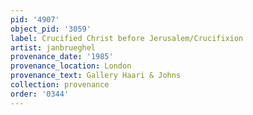 ```yaml
---
pid: '4907'
object_pid: '3059'
label: Crucified Christ before Jerusalem/Crucifixion
artist: janbrueghel
provenance_date: '1985'
provenance_location: London
provenance_text: Gallery Haari & Johns
collection: provenance
order: '0344'
---
```

